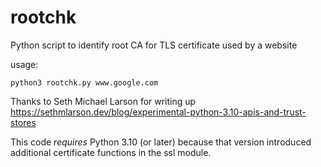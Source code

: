 # rootchk
Python script to identify root CA for TLS certificate used by a website

usage:

    python3 rootchk.py www.google.com
    
Thanks to Seth Michael Larson for writing up https://sethmlarson.dev/blog/experimental-python-3.10-apis-and-trust-stores

This code *requires* Python 3.10 (or later) because that version introduced additional certificate functions in the ssl module. 
